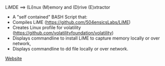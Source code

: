 LiMDE ==> (Li)nux (M)emory and (D)rive (E)xtractor

* A "self contained" BASH Script that:
* Compiles LiME (https://github.com/504ensicsLabs/LiME)
* Creates Linux profile for volatility (https://github.com/volatilityfoundation/volatility)
* Displays commandline to install LiME to capture memory locally or over network,
* Displays commandline to dd file locally or over network.
 

<a href="http://ajmartel.github.io/LiMDE/">Website</a>
